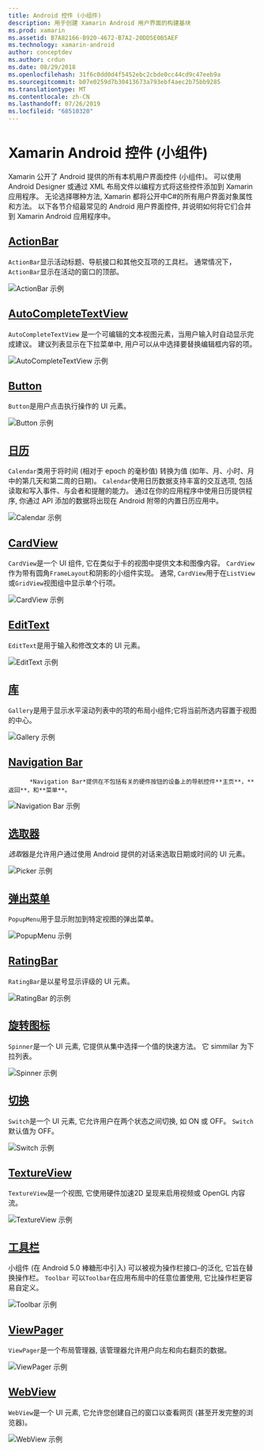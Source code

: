 ```yaml
---
title: Android 控件 (小组件)
description: 用于创建 Xamarin Android 用户界面的构建基块
ms.prod: xamarin
ms.assetid: B7A82166-B920-4672-B7A2-20DD5E0B5AEF
ms.technology: xamarin-android
author: conceptdev
ms.author: crdun
ms.date: 08/29/2018
ms.openlocfilehash: 31f6c0dd0d4f5452ebc2cbde0cc44cd9c47eeb9a
ms.sourcegitcommit: b07e0259d7b30413673a793ebf4aec2b75bb9285
ms.translationtype: MT
ms.contentlocale: zh-CN
ms.lasthandoff: 07/26/2019
ms.locfileid: "68510320"
---
```

# <a name="xamarinandroid-controls-widgets"></a>Xamarin Android 控件 (小组件)

Xamarin 公开了 Android 提供的所有本机用户界面控件 (小组件)。 可以使用 Android Designer 或通过 XML 布局文件以编程方式将这些控件添加到 Xamarin 应用程序。 无论选择哪种方法, Xamarin 都将公开中C#的所有用户界面对象属性和方法。 以下各节介绍最常见的 Android 用户界面控件, 并说明如何将它们合并到 Xamarin Android 应用程序中。

## <a name="action-barandroiduser-interfacecontrolsaction-barmd"></a>[ActionBar](~/android/user-interface/controls/action-bar.md) 

`ActionBar`显示活动标题、导航接口和其他交互项的工具栏。 通常情况下，`ActionBar`显示在活动的窗口的顶部。

![ActionBar 示例](images/action-bar.png)


## <a name="auto-completeandroiduser-interfacecontrolsauto-completemd"></a>[AutoCompleteTextView](~/android/user-interface/controls/auto-complete.md)

`AutoCompleteTextView` 是一个可编辑的文本视图元素，当用户输入时自动显示完成建议。 建议列表显示在下拉菜单中, 用户可以从中选择要替换编辑框内容的项。

![AutoCompleteTextView 示例](images/auto-complete.png)


## <a name="buttonsandroiduser-interfacecontrolsbuttonsindexmd"></a>[Button](~/android/user-interface/controls/buttons/index.md)

`Button`是用户点击执行操作的 UI 元素。

![Button 示例](images/buttons.png)


## <a name="calendarandroiduser-interfacecontrolscalendarmd"></a>[日历](~/android/user-interface/controls/calendar.md)

`Calendar`类用于将时间 (相对于 epoch 的毫秒值) 转换为值 (如年、月、小时、月中的第几天和第二周的日期)。
`Calendar`使用日历数据支持丰富的交互选项, 包括读取和写入事件、与会者和提醒的能力。 通过在你的应用程序中使用日历提供程序, 你通过 API 添加的数据将出现在 Android 附带的内置日历应用中。

![Calendar 示例](images/calendar.png)


## <a name="cardviewandroiduser-interfacecontrolscard-viewmd"></a>[CardView](~/android/user-interface/controls/card-view.md)

`CardView`是一个 UI 组件, 它在类似于卡的视图中提供文本和图像内容。 `CardView`作为带有圆角`FrameLayout`和阴影的小组件实现。 通常, `CardView`用于在`ListView`或`GridView`视图组中显示单个行项。

![CardView 示例](images/cardview.png)


## <a name="edit-textandroiduser-interfacecontrolsedit-textmd"></a>[EditText](~/android/user-interface/controls/edit-text.md)

`EditText`是用于输入和修改文本的 UI 元素。

![EditText 示例](images/edit-text.png)


## <a name="galleryandroiduser-interfacecontrolsgallerymd"></a>[库](~/android/user-interface/controls/gallery.md)

`Gallery`是用于显示水平滚动列表中的项的布局小组件;它将当前所选内容置于视图的中心。

![Gallery 示例](images/gallery.png)


## <a name="navigation-barandroiduser-interfacecontrolsnavigation-barmd"></a>[Navigation Bar](~/android/user-interface/controls/navigation-bar.md)

          *Navigation Bar*提供在不包括有关的硬件按钮的设备上的导航控件**主页**，**返回**，和**菜单**。

![Navigation Bar 示例](images/navigation-bar.png)


## <a name="pickersandroiduser-interfacecontrolspickersindexmd"></a>[选取器](~/android/user-interface/controls/pickers/index.md)

*选取*器是允许用户通过使用 Android 提供的对话来选取日期或时间的 UI 元素。

![Picker 示例](images/picker.png)


## <a name="popup-menuandroiduser-interfacecontrolspopup-menumd"></a>[弹出菜单](~/android/user-interface/controls/popup-menu.md)

`PopupMenu`用于显示附加到特定视图的弹出菜单。

![PopupMenu 示例](images/popup-menu.png)


## <a name="ratingbarandroiduser-interfacecontrolsratingbarmd"></a>[RatingBar](~/android/user-interface/controls/ratingbar.md)

`RatingBar`是以星号显示评级的 UI 元素。

![RatingBar 的示例](ratingbar-images/01-ratingbar.png)


## <a name="spinnerandroiduser-interfacecontrolsspinnermd"></a>[旋转图标](~/android/user-interface/controls/spinner.md)

`Spinner`是一个 UI 元素, 它提供从集中选择一个值的快速方法。 它 simmilar 为下拉列表。 

![Spinner 示例](images/spinner.png)


## <a name="switchandroiduser-interfacecontrolsswitchmd"></a>[切换](~/android/user-interface/controls/switch.md)

`Switch`是一个 UI 元素, 它允许用户在两个状态之间切换, 如 ON 或 OFF。 `Switch`默认值为 OFF。

![Switch 示例](images/switch.png)


## <a name="textureviewandroiduser-interfacecontrolstexture-viewmd"></a>[TextureView](~/android/user-interface/controls/texture-view.md)

`TextureView`是一个视图, 它使用硬件加速2D 呈现来启用视频或 OpenGL 内容流。

![TextureView 示例](images/texture-view.png)


## <a name="toolbarandroiduser-interfacecontrolstool-barindexmd"></a>[工具栏](~/android/user-interface/controls/tool-bar/index.md)

小组件 (在 Android 5.0 棒糖形中引入) 可以被视为操作栏接口&ndash;的泛化, 它旨在替换操作栏。 `Toolbar` 可以`Toolbar`在应用布局中的任意位置使用, 它比操作栏更容易自定义。

![Toolbar 示例](images/toolbar.png)


## <a name="viewpagerandroiduser-interfacecontrolsview-pagerindexmd"></a>[ViewPager](~/android/user-interface/controls/view-pager/index.md) 

`ViewPager`是一个布局管理器, 该管理器允许用户向左和向右翻页的数据。

![ViewPager 示例](images/viewpager.png)


## <a name="webviewandroiduser-interfacecontrolsweb-viewmd"></a>[WebView](~/android/user-interface/controls/web-view.md)

`WebView`是一个 UI 元素, 它允许您创建自己的窗口以查看网页 (甚至开发完整的浏览器)。

![WebView 示例](images/web-view.png)

